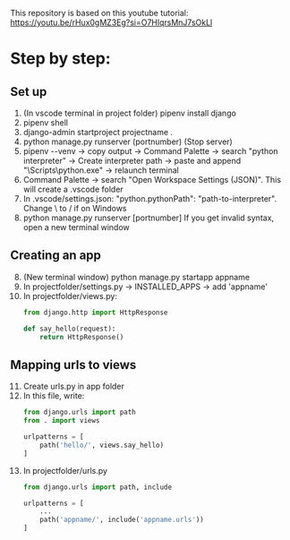 This repository is based on this youtube tutorial: https://youtu.be/rHux0gMZ3Eg?si=O7HlqrsMnJ7sOkLl

# Step by step:
## Set up
1) (In vscode terminal in project folder) pipenv install django
2) pipenv shell
2) django-admin startproject projectname .
3) python manage.py runserver (portnumber)
(Stop server)
4) pipenv --venv -> copy output -> Command Palette -> search "python interpreter" -> Create interpreter path -> paste and append "\Scripts\python.exe" -> relaunch terminal
5) Command Palette -> search "Open Workspace Settings (JSON)". This will create a .vscode folder
6) In .vscode/settings.json: "python.pythonPath": "path-to-interpreter". Change \ to / if on Windows
7) python manage.py runserver [portnumber]
If you get invalid syntax, open a new terminal window
## Creating an app
8) (New terminal window) python manage.py startapp appname
9) In projectfolder/settings.py -> INSTALLED_APPS -> add 'appname'
10) In projectfolder/views.py:
	```python
	from django.http import HttpResponse
	
	def say_hello(request):
		return HttpResponse()
	```
## Mapping urls to views
11) Create urls.py in app folder
12) In this file, write:
	```python
	from django.urls import path
	from . import views

	urlpatterns = [
		path('hello/', views.say_hello)
	]
	```
13) In projectfolder/urls.py
	```python
	from django.urls import path, include

	urlpatterns = [
		...
		path('appname/', include('appname.urls'))
	]
	```